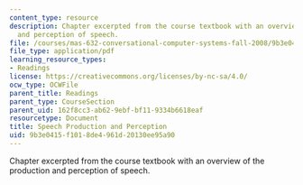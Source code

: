 ```yaml
---
content_type: resource
description: Chapter excerpted from the course textbook with an overview of the production
  and perception of speech.
file: /courses/mas-632-conversational-computer-systems-fall-2008/9b3e0415f1018de4961d20130ee95a90_shmandt_txt_ch2.pdf
file_type: application/pdf
learning_resource_types:
- Readings
license: https://creativecommons.org/licenses/by-nc-sa/4.0/
ocw_type: OCWFile
parent_title: Readings
parent_type: CourseSection
parent_uid: 162f8cc3-ab62-9ebf-bf11-9334b6618eaf
resourcetype: Document
title: Speech Production and Perception
uid: 9b3e0415-f101-8de4-961d-20130ee95a90
---
```

Chapter excerpted from the course textbook with an overview of the production and perception of speech.